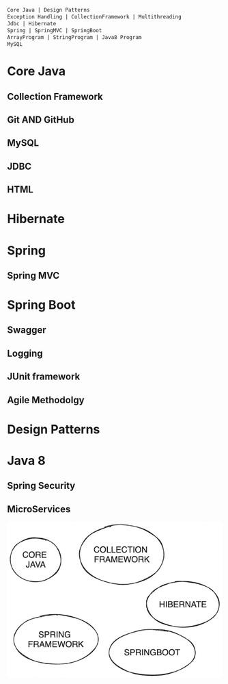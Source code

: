 ```
Core Java | Design Patterns
Exception Handling | CollectionFramework | Multithreading
Jdbc | Hibernate
Spring | SpringMVC | SpringBoot
ArrayProgram | StringProgram | Java8 Program
MySQL
```

# Core Java

## Collection Framework

## Git AND GitHub

## MySQL

## JDBC

## HTML

# Hibernate

# Spring

## Spring MVC

# Spring Boot

## Swagger

## Logging

## JUnit framework

## Agile Methodolgy

# Design Patterns

# Java 8

## Spring Security

## MicroServices


![java](images/java.png)